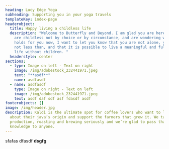 ```yaml
---
heading: Lucy Edge Yoga
subheading: Supporting you in your yoga travels
templateKey: index-page
headerobject:
  title: Happy living a childless life
  description: "Welcome to Butterfly and Beyond. I am glad you are here.  If you
    are childless not by choice or by circumstance, and are wondering what life
    holds for you now, I want to let you know that you are not alone, you are
    not less than, and that it is possible to live a meaningful and fulfilled
    life without children. "
  headerstyle: center
sections:
  - type: Image on left - Text on right
    image: /img/adobestock_232441971.jpeg
    text: "**asdf**"
    name: asdfasdf
  - name: asdfasdf
    type: Image on right - Text on left
    image: /img/adobestock_232441971.jpeg
    text: asdf daf sdf asf fdasdf asdf
footerobjects: []
image: /img/header.jpg
description: Kaldi is the ultimate spot for coffee lovers who want to learn
  about their java’s origin and support the farmers that grew it. We take coffee
  production, roasting and brewing seriously and we’re glad to pass that
  knowledge to anyone.
---
```

sfafas dfasdf **dsgfg**